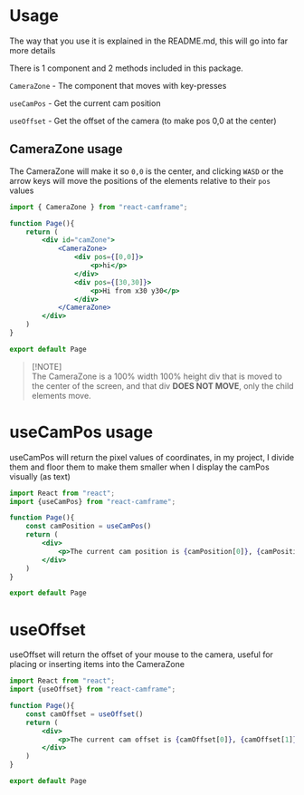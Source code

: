 # Usage
The way that you use it is explained in the README.md, this will go into far more details

There is 1 component and 2 methods included in this package.

`CameraZone` - The component that moves with key-presses

`useCamPos` - Get the current cam position

`useOffset` - Get the offset of the camera (to make pos 0,0 at the center)

## CameraZone usage
The CameraZone will make it so `0,0` is the center, and clicking `WASD` or the arrow keys will move the positions of the elements relative to their `pos` values
```jsx
import { CameraZone } from "react-camframe";

function Page(){
    return (
        <div id="camZone">
            <CameraZone>
                <div pos={[0,0]}>
                    <p>hi</p>
                </div>
                <div pos={[30,30]}>
                    <p>Hi from x30 y30</p>
                </div>
            </CameraZone>
        </div>
    )
}

export default Page
```
> [!NOTE]\
> The CameraZone is a 100% width 100% height div that is moved to the center of the screen, and that div **DOES NOT MOVE**, only the child elements move.


# useCamPos usage
useCamPos will return the pixel values of coordinates, in my project, I divide them and floor them to make them smaller when I display the camPos visually (as text)

```jsx
import React from "react";
import {useCamPos} from "react-camframe";

function Page(){
    const camPosition = useCamPos()
    return (
        <div>
            <p>The current cam position is {camPosition[0]}, {camPosition[1]}</p>
        </div>
    )
}

export default Page
```

# useOffset
useOffset will return the offset of your mouse to the camera, useful for placing or inserting items into the CameraZone

```jsx
import React from "react";
import {useOffset} from "react-camframe";

function Page(){
    const camOffset = useOffset()
    return (
        <div>
            <p>The current cam offset is {camOffset[0]}, {camOffset[1]}</p>
        </div>
    )
}

export default Page
```
